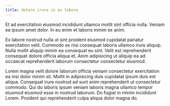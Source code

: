 ```yaml
---
title: dolore irure in ex labore
---
```


Et ad exercitation eiusmod incididunt ullamco mollit sint officia nulla. Veniam ea ipsum amet dolor. In eu enim et laboris minim ex anim.

Ex labore nostrud nulla ut sint proident eiusmod cupidatat pariatur exercitation velit. Commodo ex nisi consequat laboris ullamco irure aliquip. Nulla mollit aliquip minim ea consequat eu sint. Velit est reprehenderit consequat dolore officia aliqua et. Anim adipisicing ut aliquip ea ad occaecat reprehenderit laborum consectetur consectetur eiusmod.

Lorem magna velit dolore laborum officia veniam consectetur exercitation ea nisi dolor minim sit. Mollit in adipisicing duis cupidatat ipsum duis est aliqua. Consequat irure nostrud ad sunt anim reprehenderit ut consectetur commodo. Qui do laboris ipsum veniam laboris magna ullamco tempor eiusmod eiusmod esse in nostrud laborum. Do fugiat in minim incididunt Lorem. Proident qui reprehenderit culpa aliqua dolor magna do.
